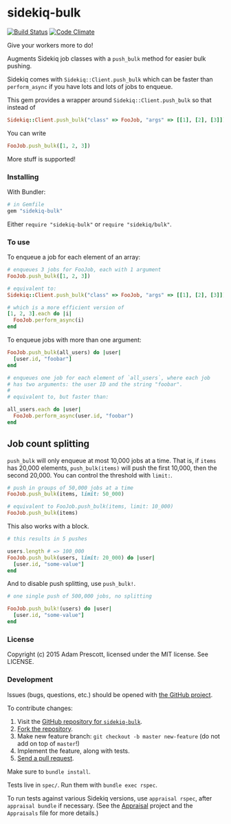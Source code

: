 # sidekiq-bulk

[![Build Status](https://travis-ci.org/aprescott/sidekiq-bulk.svg?branch=master)](https://travis-ci.org/aprescott/sidekiq-bulk) [![Code Climate](https://codeclimate.com/github/aprescott/sidekiq-bulk/badges/gpa.svg)](https://codeclimate.com/github/aprescott/sidekiq-bulk)

Give your workers more to do!

Augments Sidekiq job classes with a `push_bulk` method for easier bulk pushing.

Sidekiq comes with `Sidekiq::Client.push_bulk` which can be faster than `perform_async` if you have lots and lots of jobs to enqueue.

This gem provides a wrapper around `Sidekiq::Client.push_bulk` so that instead of

```ruby
Sidekiq::Client.push_bulk("class" => FooJob, "args" => [[1], [2], [3]])
```

You can write

```ruby
FooJob.push_bulk([1, 2, 3])
```

More stuff is supported!

### Installing

With Bundler:

```ruby
# in Gemfile
gem "sidekiq-bulk"
```

Either `require "sidekiq-bulk"` or `require "sidekiq/bulk"`.

### To use

To enqueue a job for each element of an array:

```ruby
# enqueues 3 jobs for FooJob, each with 1 argument
FooJob.push_bulk([1, 2, 3])

# equivalent to:
Sidekiq::Client.push_bulk("class" => FooJob, "args" => [[1], [2], [3]])

# which is a more efficient version of
[1, 2, 3].each do |i|
  FooJob.perform_async(i)
end
```

To enqueue jobs with more than one argument:

```ruby
FooJob.push_bulk(all_users) do |user|
  [user.id, "foobar"]
end

# enqueues one job for each element of `all_users`, where each job
# has two arguments: the user ID and the string "foobar".
#
# equivalent to, but faster than:

all_users.each do |user|
  FooJob.perform_async(user.id, "foobar")
end
```

## Job count splitting

`push_bulk` will only enqueue at most 10,000 jobs at a time. That is, if `items` has 20,000 elements, `push_bulk(items)` will push the first 10,000, then the second 20,000. You can control the threshold with `limit:`.

```ruby
# push in groups of 50,000 jobs at a time
FooJob.push_bulk(items, limit: 50_000)

# equivalent to FooJob.push_bulk(items, limit: 10_000)
FooJob.push_bulk(items)
```

This also works with a block.

```ruby
# this results in 5 pushes

users.length # => 100_000
FooJob.push_bulk(users, limit: 20_000) do |user|
  [user.id, "some-value"]
end
```

And to disable push splitting, use `push_bulk!`.

```ruby
# one single push of 500,000 jobs, no splitting

FooJob.push_bulk!(users) do |user|
  [user.id, "some-value"]
end
```

### License

Copyright (c) 2015 Adam Prescott, licensed under the MIT license. See LICENSE.

### Development

Issues (bugs, questions, etc.) should be opened with [the GitHub project](https://github.com/aprescott/sidekiq-bulk).

To contribute changes:

1. Visit the [GitHub repository for `sidekiq-bulk`](https://github.com/aprescott/sidekiq-bulk).
2. [Fork the repository](https://help.github.com/articles/fork-a-repo).
3. Make new feature branch: `git checkout -b master new-feature` (do not add on top of `master`!)
4. Implement the feature, along with tests.
5. [Send a pull request](https://help.github.com/articles/fork-a-repo).

Make sure to `bundle install`.

Tests live in `spec/`. Run them with `bundle exec rspec`.

To run tests against various Sidekiq versions, use `appraisal rspec`, after `appraisal bundle` if necessary. (See the [Appraisal](https://github.com/thoughtbot/appraisal) project and the `Appraisals` file for more details.)
